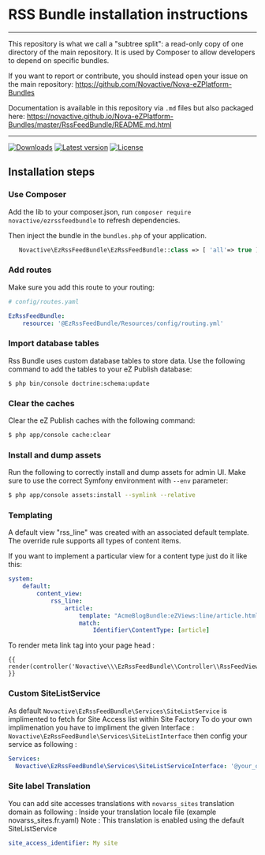 # RSS Bundle installation instructions

----

This repository is what we call a "subtree split": a read-only copy of one directory of the main repository. 
It is used by Composer to allow developers to depend on specific bundles.

If you want to report or contribute, you should instead open your issue on the main repository: https://github.com/Novactive/Nova-eZPlatform-Bundles

Documentation is available in this repository via `.md` files but also packaged here: https://novactive.github.io/Nova-eZPlatform-Bundles/master/RssFeedBundle/README.md.html

----

[![Downloads](https://img.shields.io/packagist/dt/novactive/ezrssfeedbundle.svg?style=flat-square)](https://packagist.org/packages/novactive/ezrssfeedbundle)
[![Latest version](https://img.shields.io/github/release/Novactive/NovaeZRssFeedBundle.svg?style=flat-square)](https://github.com/Novactive/NovaeZRssFeedBundle/releases)
[![License](https://img.shields.io/packagist/l/novactive/ezrssfeedbundle.svg?style=flat-square)](LICENSE)

## Installation steps

### Use Composer

Add the lib to your composer.json, run `composer require novactive/ezrssfeedbundle` to refresh dependencies.

Then inject the bundle in the `bundles.php` of your application.

```php
   Novactive\EzRssFeedBundle\EzRssFeedBundle::class => [ 'all'=> true ],
```

### Add routes

Make sure you add this route to your routing:

```yml
# config/routes.yaml

EzRssFeedBundle:
    resource: '@EzRssFeedBundle/Resources/config/routing.yml'
```

### Import database tables

Rss Bundle uses custom database tables to store data. Use the following command to add the tables to your eZ Publish database:

```
$ php bin/console doctrine:schema:update 
```

### Clear the caches

Clear the eZ Publish caches with the following command:

```bash
$ php app/console cache:clear
```

### Install and dump assets

Run the following to correctly install and dump assets for admin UI. Make sure to use the correct Symfony environment with `--env` parameter:

```bash
$ php app/console assets:install --symlink --relative
```

### Templating

A default view "rss_line" was created with an associated default template.
The override rule supports all types of content items.

If you want to implement a particular view for a content type just do it like this:

```yaml
system:
    default:
        content_view:
            rss_line:
                article:
                    template: "AcmeBlogBundle:eZViews:line/article.html.twig"
                    match:
                        Identifier\ContentType: [article]
```

To render meta link tag into your page head :
```
{{ render(controller('Novactive\\\EzRssFeedBundle\\Controller\\RssFeedViewController::rssHeadLinkTagsAction'))
}}
```
### Custom SiteListService

As default `Novactive\EzRssFeedBundle\Services\SiteListService` is implimented to fetch for Site Access list within Site Factory
To do your own implimenation you have to impliment the given Interface :
`Novactive\EzRssFeedBundle\Services\SiteListInterface` then config your service as following :
```yaml
Services:
  Novactive\EzRssFeedBundle\Services\SiteListServiceInterface: '@your_own.service_alias'
```

### Site label Translation
You can add site accesses translations with `novarss_sites` translation domain as following :
Inside your translation locale file (example novarss_sites.fr.yaml) 
Note : This translation is enabled using the default SiteListService
```yaml
site_access_identifier: My site
```